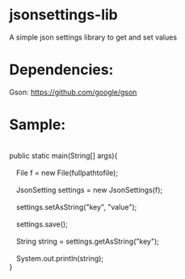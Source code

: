 # jsonsettings-lib
A simple json settings library to get and set values

# Dependencies:
Gson: https://github.com/google/gson
 
# Sample:  
<br>public static main(String[] args){
    <br>
    <br>&#8195;File f = new File(fullpathtofile);
    <br>
    <br>&#8195;JsonSetting settings = new JsonSettings(f);
    <br>
    <br>&#8195;settings.setAsString("key", "value");
    <br>
    <br>&#8195;settings.save();
    <br>
    <br>&#8195;String string = settings.getAsString("key");
    <br> 
    <br>&#8195;System.out.println(string);
<br>}
